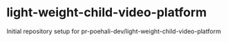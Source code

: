 # light-weight-child-video-platform

Initial repository setup for pr-poehali-dev/light-weight-child-video-platform